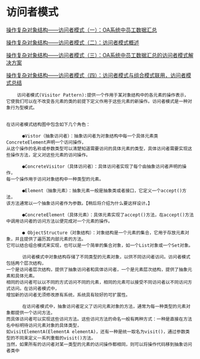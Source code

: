# 访问者模式

[操作复杂对象结构——访问者模式（一）：OA系统中员工数据汇总](https://blog.csdn.net/lovelion/article/details/7433523)

[操作复杂对象结构——访问者模式（二）：访问者模式概述](https://blog.csdn.net/lovelion/article/details/7433567)

[操作复杂对象结构——访问者模式（三）：OA系统中员工数据汇总的访问者模式解决方案](https://blog.csdn.net/lovelion/article/details/7433576)

[操作复杂对象结构——访问者模式（四）：访问者模式与组合模式联用，访问者模式总结](https://blog.csdn.net/lovelion/article/details/7433591)

```aidl
    访问者模式(Visitor Pattern):提供一个作用于某对象结构中的各元素的操作表示，
它使我们可以在不改变各元素的类的前提下定义作用于这些元素的新操作。访问者模式是一种对象行为型模式。


在访问者模式结构图中包含如下几个角色：

      ●Vistor（抽象访问者）：抽象访问者为对象结构中每一个具体元素类ConcreteElement声明一个访问操作，
从这个操作的名称或参数类型可以清楚知道需要访问的具体元素的类型，具体访问者需要实现这些操作方法，定义对这些元素的访问操作。

      ●ConcreteVisitor（具体访问者）：具体访问者实现了每个由抽象访问者声明的操作，
每一个操作用于访问对象结构中一种类型的元素。

      ●Element（抽象元素）：抽象元素一般是抽象类或者接口，它定义一个accept()方法，
该方法通常以一个抽象访问者作为参数。【稍后将介绍为什么要这样设计。】

      ●ConcreteElement（具体元素）：具体元素实现了accept()方法，在accept()方法中调用访问者的访问方法以便完成对一个元素的操作。

      ● ObjectStructure（对象结构）：对象结构是一个元素的集合，它用于存放元素对象，并且提供了遍历其内部元素的方法。
它可以结合组合模式来实现，也可以是一个简单的集合对象，如一个List对象或一个Set对象。

      访问者模式中对象结构存储了不同类型的元素对象，以供不同访问者访问。访问者模式包括两个层次结构，
一个是访问者层次结构，提供了抽象访问者和具体访问者，一个是元素层次结构，提供了抽象元素和具体元素。
相同的访问者可以以不同的方式访问不同的元素，相同的元素可以接受不同访问者以不同访问方式访问。在访问者模式中，
增加新的访问者无须修改原有系统，系统具有较好的可扩展性。

      在访问者模式中，抽象访问者定义了访问元素对象的方法，通常为每一种类型的元素对象都提供一个访问方法，
而具体访问者可以实现这些访问方法。这些访问方法的命名一般有两种方式：一种是直接在方法名中标明待访问元素对象的具体类型，
如visitElementA(ElementA elementA)，还有一种是统一取名为visit()，通过参数类型的不同来定义一系列重载的visit()方法。
当然，如果所有的访问者对某一类型的元素的访问操作都相同，则可以将操作代码移到抽象访问者类中

```